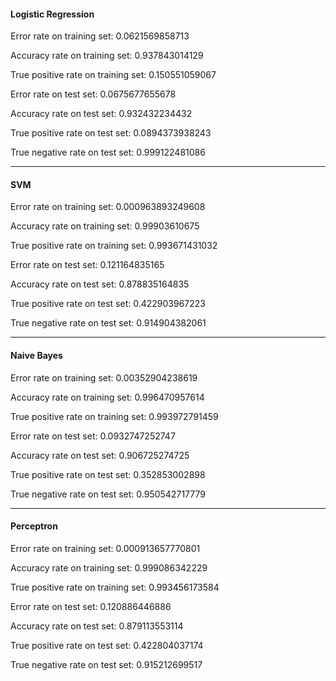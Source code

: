 #### Logistic Regression

Error rate on training set:  0.0621569858713

Accuracy rate on training set:  0.937843014129

True positive rate on training set: 0.150551059067

Error rate on test set:  0.0675677655678

Accuracy rate on test set:  0.932432234432

True positive rate on test set: 0.0894373938243

True negative rate on test set: 0.999122481086


---

#### SVM

Error rate on training set:  0.000963893249608

Accuracy rate on training set:  0.99903610675

True positive rate on training set: 0.993671431032

Error rate on test set:  0.121164835165

Accuracy rate on test set:  0.878835164835

True positive rate on test set: 0.422903967223

True negative rate on test set: 0.914904382061


---

#### Naive Bayes

Error rate on training set:  0.00352904238619

Accuracy rate on training set:  0.996470957614

True positive rate on training set: 0.993972791459

Error rate on test set:  0.0932747252747

Accuracy rate on test set:  0.906725274725

True positive rate on test set: 0.352853002898

True negative rate on test set: 0.950542717779


---

#### Perceptron

Error rate on training set:  0.000913657770801

Accuracy rate on training set:  0.999086342229

True positive rate on training set: 0.993456173584

Error rate on test set:  0.120886446886

Accuracy rate on test set:  0.879113553114

True positive rate on test set: 0.422804037174

True negative rate on test set: 0.915212699517
